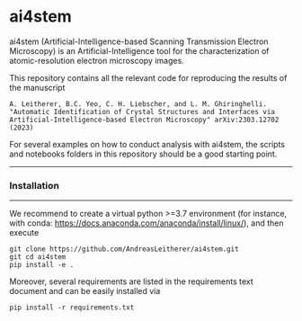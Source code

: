 # ai4stem
ai4stem (Artificial-Intelligence-based Scanning Transmission Electron Microscopy) is an Artificial-Intelligence tool for the characterization of atomic-resolution electron microscopy images. 

This repository contains all the relevant code for reproducing the results of the manuscript

    A. Leitherer, B.C. Yeo, C. H. Liebscher, and L. M. Ghiringhelli.     
    "Automatic Identification of Crystal Structures and Interfaces via Artificial-Intelligence-based Electron Microscopy" arXiv:2303.12702 (2023)

For several examples on how to conduct analysis with ai4stem, the scripts and notebooks folders in this repository should be a good starting point.

------------------
### Installation
------------------

We recommend to create a virtual python >=3.7 environment 
(for instance, with conda: https://docs.anaconda.com/anaconda/install/linux/), and then execute

    git clone https://github.com/AndreasLeitherer/ai4stem.git
    git cd ai4stem
    pip install -e .
Moreover, several requirements are listed in the requirements text document and can be easily installed via

    pip install -r requirements.txt

